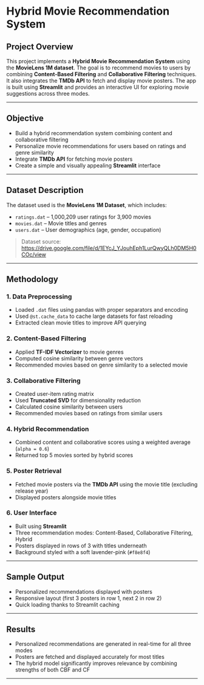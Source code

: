 # Hybrid Movie Recommendation System

## Project Overview  
This project implements a **Hybrid Movie Recommendation System** using the **MovieLens 1M dataset**. The goal is to recommend movies to users by combining **Content-Based Filtering** and **Collaborative Filtering** techniques. It also integrates the **TMDb API** to fetch and display movie posters. The app is built using **Streamlit** and provides an interactive UI for exploring movie suggestions across three modes.

---

## Objective  
- Build a hybrid recommendation system combining content and collaborative filtering  
- Personalize movie recommendations for users based on ratings and genre similarity  
- Integrate **TMDb API** for fetching movie posters  
- Create a simple and visually appealing **Streamlit** interface  

---

## Dataset Description  
The dataset used is the **MovieLens 1M Dataset**, which includes:
- `ratings.dat` – 1,000,209 user ratings for 3,900 movies  
- `movies.dat` – Movie titles and genres  
- `users.dat` – User demographics (age, gender, occupation)

> Dataset source: https://drive.google.com/file/d/1EYcJ_YJouhEph1LurQwyQLh0DM5H0COc/view
---

## Methodology

### 1. **Data Preprocessing**
- Loaded `.dat` files using pandas with proper separators and encoding  
- Used `@st.cache_data` to cache large datasets for fast reloading  
- Extracted clean movie titles to improve API querying

### 2. **Content-Based Filtering**
- Applied **TF-IDF Vectorizer** to movie genres  
- Computed cosine similarity between genre vectors  
- Recommended movies based on genre similarity to a selected movie

### 3. **Collaborative Filtering**
- Created user-item rating matrix  
- Used **Truncated SVD** for dimensionality reduction  
- Calculated cosine similarity between users  
- Recommended movies based on ratings from similar users

### 4. **Hybrid Recommendation**
- Combined content and collaborative scores using a weighted average (`alpha = 0.6`)  
- Returned top 5 movies sorted by hybrid scores

### 5. **Poster Retrieval**
- Fetched movie posters via the **TMDb API** using the movie title (excluding release year)  
- Displayed posters alongside movie titles

### 6. **User Interface**
- Built using **Streamlit**  
- Three recommendation modes: Content-Based, Collaborative Filtering, Hybrid  
- Posters displayed in rows of 3 with titles underneath  
- Background styled with a soft lavender-pink (`#f8e8f4`)

---

##  Sample Output  
- Personalized recommendations displayed with posters  
- Responsive layout (first 3 posters in row 1, next 2 in row 2)  
- Quick loading thanks to Streamlit caching

---

## Results  
- Personalized recommendations are generated in real-time for all three modes  
- Posters are fetched and displayed accurately for most titles  
- The hybrid model significantly improves relevance by combining strengths of both CBF and CF

---


